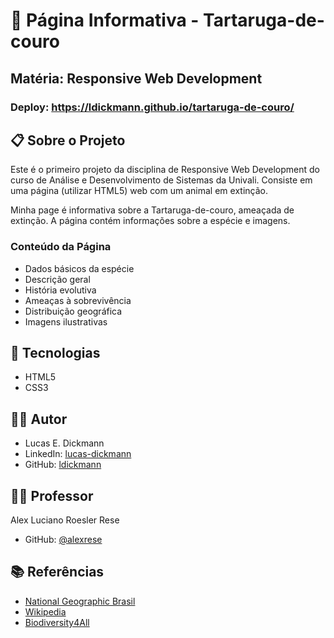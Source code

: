 # 🐢 Página Informativa - Tartaruga-de-couro

## Matéria: Responsive Web Development

### Deploy: https://ldickmann.github.io/tartaruga-de-couro/

## 📋 Sobre o Projeto

Este é o primeiro projeto da disciplina de Responsive Web Development do curso de Análise e Desenvolvimento de Sistemas da Univali. Consiste em uma página (utilizar HTML5) web com um animal em extinção.

Minha page é informativa sobre a Tartaruga-de-couro, ameaçada de extinção. A página contém informações sobre a espécie e imagens.

### Conteúdo da Página

- Dados básicos da espécie
- Descrição geral
- História evolutiva
- Ameaças à sobrevivência
- Distribuição geográfica
- Imagens ilustrativas

## 🚀 Tecnologias

- HTML5
- CSS3

## 👨‍💻 Autor

- Lucas E. Dickmann
- LinkedIn: [lucas-dickmann](https://www.linkedin.com/in/lucas-dickmann)
- GitHub: [ldickmann](https://github.com/ldickmann)

## 👨‍🏫 Professor

Alex Luciano Roesler Rese

- GitHub: [@alexrese](https://github.com/alexrese)

## 📚 Referências

- [National Geographic Brasil](https://www.nationalgeographicbrasil.com/animais/tartaruga-de-couro)
- [Wikipedia](https://pt.wikipedia.org/wiki/Tartaruga-de-couro)
- [Biodiversity4All](https://www.biodiversity4all.org/taxa/39677-Dermochelys-coriacea)
